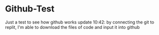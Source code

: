 # Github-Test
Just a test to see how github works
update 10:42: by connecting the git to replit, I'm able to download the files of code and input it into github
